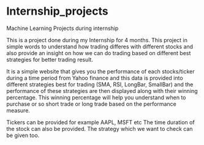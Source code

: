 # Internship_projects
Machine Learning Projects during internship

This is a project done during my Internship for 4 months. This project in simple words to understand how trading differes with different stocks and also provide an insight on how we can do trading based on different best strategies for better trading result.

It is a simple website that gives you the performance of each stocks/ticker during a time period from Yahoo finance and this data is provided into different strategies best for trading (SMA, RSI, LongBar, SmallBar) and the performance of these strategies are then displayed along with their winning percentage. This winning percentage will help you understand when to purchase or so short trade or long trade based on the performance measure.

Tickers can be provided for example AAPL, MSFT etc
The time duration of the stock can also be provided.
The strategy which we want to check can be given too.
